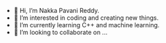 - 👋 Hi, I’m Nakka Pavani Reddy.
- 👀 I’m interested in coding and creating new things.
- 🌱 I’m currently learning C++ and machine learning.
- 💞️ I’m looking to collaborate on ...

<!---
Pavani0707/Pavani0707 is a ✨ special ✨ repository because its `README.md` (this file) appears on your GitHub profile.
You can click the Preview link to take a look at your changes.
--->
